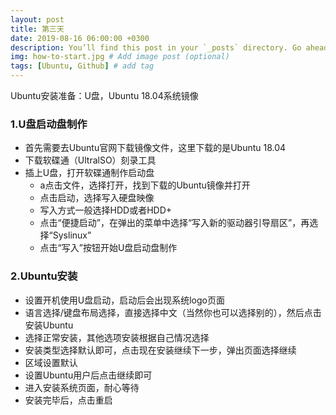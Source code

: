 ```yaml
---
layout: post
title: 第三天
date: 2019-08-16 06:00:00 +0300
description: You’ll find this post in your `_posts` directory. Go ahead and edit it and re-build the site to see your changes. # Add post description (optional)
img: how-to-start.jpg # Add image post (optional)
tags: [Ubuntu, Github] # add tag
---
```

Ubuntu安装准备：U盘，Ubuntu 18.04系统镜像

### 1.U盘启动盘制作

* 首先需要去Ubuntu官网下载镜像文件，这里下载的是Ubuntu 18.04
* 下载软碟通（UltralSO）刻录工具
* 插上U盘，打开软碟通制作启动盘
    * a点击文件，选择打开，找到下载的Ubuntu镜像并打开
    * 点击启动，选择写入硬盘映像
    * 写入方式一般选择HDD或者HDD+
    * 点击“便捷启动”，在弹出的菜单中选择“写入新的驱动器引导扇区”，再选择“Syslinux”
    * 点击“写入”按钮开始U盘启动盘制作

### 2.Ubuntu安装

* 设置开机使用U盘启动，启动后会出现系统logo页面
* 语言选择/键盘布局选择，直接选择中文（当然你也可以选择别的），然后点击安装Ubuntu
* 选择正常安装，其他选项安装根据自己情况选择
* 安装类型选择默认即可，点击现在安装继续下一步，弹出页面选择继续
* 区域设置默认
* 设置Ubuntu用户后点击继续即可
* 进入安装系统页面，耐心等待
* 安装完毕后，点击重启
